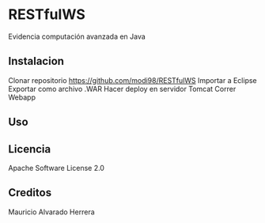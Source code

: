 # RESTfulWS
Evidencia computación avanzada en Java

## Instalacion
Clonar repositorio https://github.com/modi98/RESTfulWS
Importar a Eclipse
Exportar como archivo .WAR
Hacer deploy en servidor Tomcat
Correr Webapp

## Uso

## Licencia
Apache Software License 2.0

## Creditos
Mauricio Alvarado Herrera
